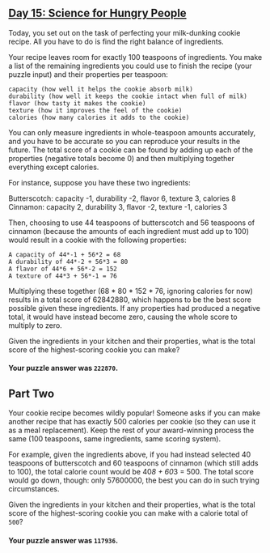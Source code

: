 ## [Day 15: Science for Hungry People](https://adventofcode.com/2015/day/15)

Today, you set out on the task of perfecting your milk-dunking cookie recipe. All you have to do is
find the right balance of ingredients.

Your recipe leaves room for exactly 100 teaspoons of ingredients. You make a list of the remaining
ingredients you could use to finish the recipe (your puzzle input) and their properties per
teaspoon:

    capacity (how well it helps the cookie absorb milk)
    durability (how well it keeps the cookie intact when full of milk)
    flavor (how tasty it makes the cookie)
    texture (how it improves the feel of the cookie)
    calories (how many calories it adds to the cookie)

You can only measure ingredients in whole-teaspoon amounts accurately, and you have to be accurate
so you can reproduce your results in the future. The total score of a cookie can be found by adding
up each of the properties (negative totals become 0) and then multiplying together everything except
calories.

For instance, suppose you have these two ingredients:

Butterscotch: capacity -1, durability -2, flavor 6, texture 3, calories 8 Cinnamon: capacity 2,
durability 3, flavor -2, texture -1, calories 3

Then, choosing to use 44 teaspoons of butterscotch and 56 teaspoons of cinnamon (because the amounts
of each ingredient must add up to 100) would result in a cookie with the following properties:

    A capacity of 44*-1 + 56*2 = 68
    A durability of 44*-2 + 56*3 = 80
    A flavor of 44*6 + 56*-2 = 152
    A texture of 44*3 + 56*-1 = 76

Multiplying these together (68 * 80 * 152 * 76, ignoring calories for now) results in a total score
of 62842880, which happens to be the best score possible given these ingredients. If any properties
had produced a negative total, it would have instead become zero, causing the whole score to
multiply to zero.

Given the ingredients in your kitchen and their properties, what is the total score of the
highest-scoring cookie you can make?

#### Your puzzle answer was `222870`.

## Part Two

Your cookie recipe becomes wildly popular! Someone asks if you can make another recipe that has
exactly 500 calories per cookie (so they can use it as a meal replacement). Keep the rest of your
award-winning process the same (100 teaspoons, same ingredients, same scoring system).

For example, given the ingredients above, if you had instead selected 40 teaspoons of butterscotch
and 60 teaspoons of cinnamon (which still adds to 100), the total calorie count would be 40*8 + 60*3
= 500. The total score would go down, though: only 57600000, the best you can do in such trying
circumstances.

Given the ingredients in your kitchen and their properties, what is the total score of the
highest-scoring cookie you can make with a calorie total of `500`?

#### Your puzzle answer was `117936`.